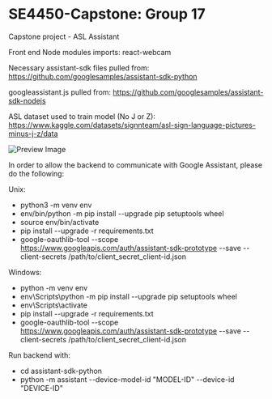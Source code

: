 # SE4450-Capstone: Group 17
Capstone project - ASL Assistant

Front end Node modules imports:
react-webcam

Necessary assistant-sdk files pulled from: https://github.com/googlesamples/assistant-sdk-python

googleassistant.js pulled from: https://github.com/googlesamples/assistant-sdk-nodejs

ASL dataset used to train model (No J or Z): https://www.kaggle.com/datasets/signnteam/asl-sign-language-pictures-minus-j-z/data

![Preview Image](https://t4.ftcdn.net/jpg/03/60/42/61/360_F_360426181_xubOrGR3vGFq8C2K2xpamRsJujyrCPvz.jpg)

In order to allow the backend to communicate with Google Assistant, please do the following:

Unix:
* python3 -m venv env
* env/bin/python -m pip install --upgrade pip setuptools wheel
* source env/bin/activate
* pip install --upgrade -r requirements.txt
* google-oauthlib-tool --scope https://www.googleapis.com/auth/assistant-sdk-prototype --save --client-secrets /path/to/client_secret_client-id.json

Windows:
* python -m venv env
* env\Scripts\python -m pip install --upgrade pip setuptools wheel
* env\Scripts\activate
* pip install --upgrade -r requirements.txt
* google-oauthlib-tool --scope https://www.googleapis.com/auth/assistant-sdk-prototype --save --client-secrets /path/to/client_secret_client-id.json

Run backend with:
* cd assistant-sdk-python
* python -m assistant --device-model-id "MODEL-ID" --device-id "DEVICE-ID"
